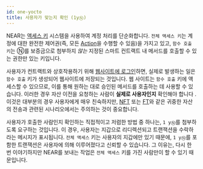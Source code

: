 ```yaml
---
id: one-yocto
title: 사용자가 맞는지 확인 (1yⓃ)
---
```


NEAR는 [액세스 키](../../../1.concepts/basics/accounts/access-keys.md) 시스템을 사용하여 계정 처리를 단순화합니다. `전체 액세스 키`는 계정에 대한 완전한 제어권(즉, 모든 [Action](../actions.md)을 수행할 수 있음)을 가지고 있고, `함수 호출 키`는 Ⓝ를 보증금으로 첨부하지 _않는_ 지정된 스마트 컨트랙트 내 메서드를 호출할 수 있는 권한만 있는 키입니다.

사용자가 컨트랙트와 상호작용하기 위해 [웹사이트에 로그인](../../integrate/frontend.md#user-sign-in)하면, 실제로 발생하는 일은 `함수 호출` 키가 생성되어 웹사이트에 저장되는 것입니다. 웹 사이트는 `함수 호출` 키에 액세스할 수 있으므로, 이를 통해 원하는 대로 승인된 메서드를 호출하는 데 사용할 수 있습니다. 이러한 경우 자산 이전을 요청하는 사람이 **실제로 사용자인지** 확인해야 합니다 . 이것은 대부분의 경우 사용자에게 매우 친숙하지만, [NFT](../../relevant-contracts/nft.md) 또는 [FT](../../relevant-contracts/ft.md)와 같은 귀중한 자산의 전송과 관련된 시나리오에서는 주의하는 것이 중요합니다.

사용자가 호출한 사람인지 확인하는 직접적이고 저렴한 방법 중 하나는, `1 yⓃ`를 첨부하도록 요구하는 것입니다. 이 경우, 사용자는 지갑으로 리디렉션되고 트랜잭션을 수락하라는 메시지가 표시됩니다. `전체 액세스` 키는 사용자의 지갑에만 있기 때문에, `1 yⓃ`를 포함한 트랜잭션은 사용자에 의해 이루어졌다고 신뢰할 수 있습니다. 그 이유는, 다시 한 번 이야기하지만 NEAR를 보내는 작업은 `전체 액세스` 키를 가진 사람만이 할 수 있기 때문입니다.